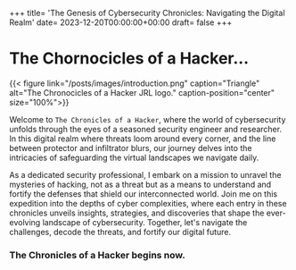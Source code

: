 +++
title= 'The Genesis of Cybersecurity Chronicles: Navigating the Digital Realm'
date= 2023-12-20T00:00:00+00:00
draft= false
+++

# The Chornocicles of a Hacker...

{{< figure link="/posts/images/introduction.png" caption="Triangle" alt="The Chronocicles of a Hacker JRL logo." caption-position="center" size="100%">}}

Welcome to `The Chronicles of a Hacker`, where the world of cybersecurity unfolds through the eyes of a seasoned security engineer and researcher. In this digital realm where threats loom around every corner, and the line between protector and infiltrator blurs, our journey delves into the intricacies of safeguarding the virtual landscapes we navigate daily.

As a dedicated security professional, I embark on a mission to unravel the mysteries of hacking, not as a threat but as a means to understand and fortify the defenses that shield our interconnected world. Join me on this expedition into the depths of cyber complexities, where each entry in these chronicles unveils insights, strategies, and discoveries that shape the ever-evolving landscape of cybersecurity. Together, let's navigate the challenges, decode the threats, and fortify our digital future. 

### The Chronicles of a Hacker begins now.

